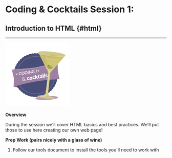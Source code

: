 # Coding & Cocktails Session 1:
## Introduction to HTML {#html}



---



![](assets/codingcocktailsbadge-200.png)
                                                                                  

**Overview**

During the session we’ll cover HTML basics and best practices. We’ll put those to use here creating our own web page!

**Prep Work (pairs nicely with a glass of wine)** 

1.  Follow our tools document to install the tools you'll need to work with












